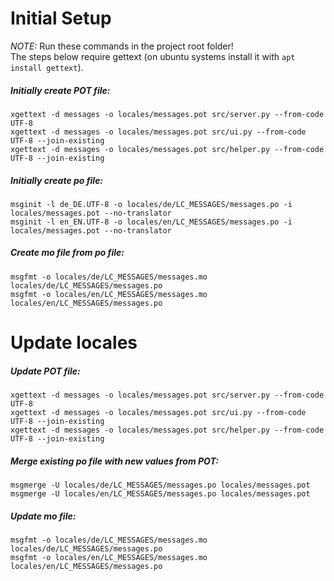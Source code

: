 # Initial Setup

*NOTE:* Run these commands in the project root folder!  
The steps below require gettext (on ubuntu systems install it with `apt install gettext`).

##### Initially create POT file:
```
xgettext -d messages -o locales/messages.pot src/server.py --from-code UTF-8
xgettext -d messages -o locales/messages.pot src/ui.py --from-code UTF-8 --join-existing
xgettext -d messages -o locales/messages.pot src/helper.py --from-code UTF-8 --join-existing
```

##### Initially create po file:
```
msginit -l de_DE.UTF-8 -o locales/de/LC_MESSAGES/messages.po -i locales/messages.pot --no-translator
msginit -l en_EN.UTF-8 -o locales/en/LC_MESSAGES/messages.po -i locales/messages.pot --no-translator
```

##### Create mo file from po file:
```
msgfmt -o locales/de/LC_MESSAGES/messages.mo locales/de/LC_MESSAGES/messages.po
msgfmt -o locales/en/LC_MESSAGES/messages.mo locales/en/LC_MESSAGES/messages.po
```

# Update locales

##### Update POT file:
```
xgettext -d messages -o locales/messages.pot src/server.py --from-code UTF-8
xgettext -d messages -o locales/messages.pot src/ui.py --from-code UTF-8 --join-existing
xgettext -d messages -o locales/messages.pot src/helper.py --from-code UTF-8 --join-existing
```

##### Merge existing po file with new values from POT:
```
msgmerge -U locales/de/LC_MESSAGES/messages.po locales/messages.pot
msgmerge -U locales/en/LC_MESSAGES/messages.po locales/messages.pot
```

##### Update mo file:
```
msgfmt -o locales/de/LC_MESSAGES/messages.mo locales/de/LC_MESSAGES/messages.po
msgfmt -o locales/en/LC_MESSAGES/messages.mo locales/en/LC_MESSAGES/messages.po
```